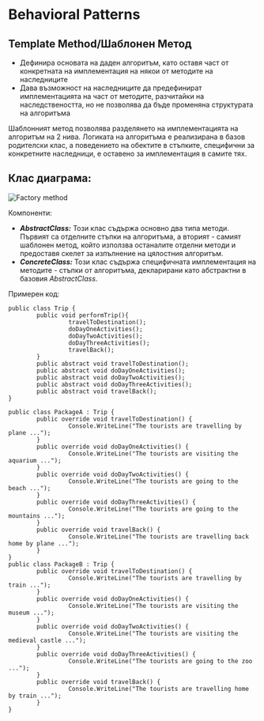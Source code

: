 # Behavioral Patterns

## Template Method/Шаблонен Метод

 * Дефинира основата на даден алгоритъм, като оставя част от конкретната на имплементация на някои от методите на наследниците
 * Дава възможност на наследниците да предефинират имплементацията на част от методите, разчитайки на наследствеността, но не позволява да бъде променяна структурата на алгоритъма

Шаблонният метод позволява разделянето на имплементацията на алгоритъм на 2 нива. Логиката на алгоритъма е реализирана в базов родителски клас, а поведението на обектите в стъпките, специфични за конкретните наследници, е оставено за имплементация в самите тях.

## Клас диаграма:

![Factory method](http://www.oodesign.com/images/design_patterns/behavioral/template_method_implementation_-_uml_class_diagram.gif)

Компоненти:

 * *__AbstractClass:__* Този клас съдържа основно два типа методи. Първият са отделните  стъпки на алгоритъма, а вторият - самият шаблонен метод, който използва останалите отделни методи и предоставя скелет за изпълнение на цялостния алгоритъм.
 * *__ConcreteClass:__* Този клас съдържа специфичната имплементация на методите - стъпки от алгоритъма, декларирани като абстрактни в базовия *AbstractClass*. 

Примерен код:

```
public class Trip {
        public void performTrip(){
                 travelToDestination();
                 doDayOneActivities();
                 doDayTwoActivities();
                 doDayThreeActivities();
                 travelBack();
        }
        public abstract void travelToDestination();
        public abstract void doDayOneActivities();
        public abstract void doDayTwoActivities();
        public abstract void doDayThreeActivities();
        public abstract void travelBack();
}

public class PackageA : Trip {
        public override void travelToDestination() {
                 Console.WriteLine("The tourists are travelling by plane ...");
        }
        public override void doDayOneActivities() {
                 Console.WriteLine("The tourists are visiting the aquarium ...");
        }
        public override void doDayTwoActivities() {
                 Console.WriteLine("The tourists are going to the beach ...");
        }
        public override void doDayThreeActivities() {
                 Console.WriteLine("The tourists are going to the mountains ...");
        }
        public override void travelBack() {
                 Console.WriteLine("The tourists are travelling back home by plane ...");
        }
}
public class PackageB : Trip {
        public override void travelToDestination() {
                 Console.WriteLine("The tourists are travelling by train ...");
        }
        public override void doDayOneActivities() {
                 Console.WriteLine("The tourists are visiting the museum ...");
        }
        public override void doDayTwoActivities() {
                 Console.WriteLine("The tourists are visiting the medieval castle ...");
        }
        public override void doDayThreeActivities() {
                 Console.WriteLine("The tourists are going to the zoo ...");
        }
        public override void travelBack() {
                 Console.WriteLine("The tourists are travelling home by train ...");
        }
}
```